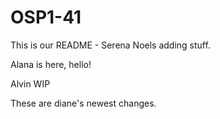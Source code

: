 # OSP1-41

This is our README - Serena
Noels adding stuff.

Alana is here, hello!

Alvin WIP

These are diane's newest changes.
